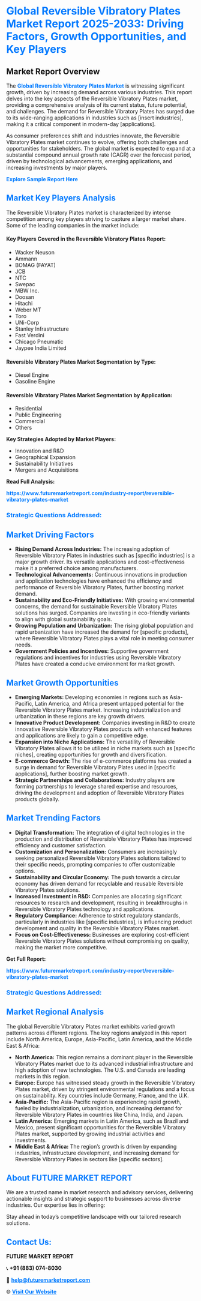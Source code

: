 <h1 style="color: #007BFF;">Global Reversible Vibratory Plates Market Report 2025-2033: Driving Factors, Growth Opportunities, and Key Players</h1>

<section id="overview">
<h2>Market Report Overview</h2>
<p>The <a href="https://www.futuremarketreport.com/industry-report/reversible-vibratory-plates-market" style="color: #007BFF; text-decoration: none;"><strong>Global Reversible Vibratory Plates Market</strong></a> is witnessing significant growth, driven by increasing demand across various industries. This report delves into the key aspects of the Reversible Vibratory Plates market, providing a comprehensive analysis of its current status, future potential, and challenges. The demand for Reversible Vibratory Plates has surged due to its wide-ranging applications in industries such as [insert industries], making it a critical component in modern-day [applications].</p>
<p>As consumer preferences shift and industries innovate, the Reversible Vibratory Plates market continues to evolve, offering both challenges and opportunities for stakeholders. The global market is expected to expand at a substantial compound annual growth rate (CAGR) over the forecast period, driven by technological advancements, emerging applications, and increasing investments by major players.</p>
</section>

<section id="overview">
<p><a href="https://www.futuremarketreport.com/request-sample/reportId=41771" style="color: #007BFF; text-decoration: none;"><strong>Explore Sample Report Here</strong></a></p>
</section>

<section id="key-players">
<h2 style="color: #007BFF;">Market Key Players Analysis</h2>
<p>The Reversible Vibratory Plates market is characterized by intense competition among key players striving to capture a larger market share. Some of the leading companies in the market include:</p>
<h4>Key Players Covered in the Reversible Vibratory Plates Report:</h4>
<ul><li>Wacker Neuson</li><li>Ammann</li><li>BOMAG (FAYAT)</li><li>JCB</li><li>NTC</li><li>Swepac</li><li>MBW Inc.</li><li>Doosan</li><li>Hitachi</li><li>Weber MT</li><li>Toro</li><li>UNi-Corp</li><li>Stanley Infrastructure</li><li>Fast Verdini</li><li>Chicago Pneumatic</li><li>Jaypee India Limited</li></ul>
<h4>Reversible Vibratory Plates Market Segmentation by Type:</h4>
<ul><li>Diesel Engine</li><li>Gasoline Engine</li></ul>

<h4>Reversible Vibratory Plates Market Segmentation by Application:</h4>
<ul><li>Residential</li><li>Public Engineering</li><li>Commercial</li><li>Others</li></ul>
<p><strong>Key Strategies Adopted by Market Players:</strong></p>
<ul>
<li>Innovation and R&D</li>
<li>Geographical Expansion</li>
<li>Sustainability Initiatives</li>
<li>Mergers and Acquisitions</li>
</ul>
</section>

<section>
<p><strong>Read Full Analysis: </strong></p><a href="https://www.futuremarketreport.com/industry-report/reversible-vibratory-plates-market" style="color: #007BFF; text-decoration: none;"><strong>https://www.futuremarketreport.com/industry-report/reversible-vibratory-plates-market</strong></a>
<h3 style="color: #007BFF;">Strategic Questions Addressed:</h3>
</section>

<section id="driving-factors">
<h2 style="color: #007BFF;">Market Driving Factors</h2>
<ul>
<li><strong>Rising Demand Across Industries:</strong> The increasing adoption of Reversible Vibratory Plates in industries such as [specific industries] is a major growth driver. Its versatile applications and cost-effectiveness make it a preferred choice among manufacturers.</li>
<li><strong>Technological Advancements:</strong> Continuous innovations in production and application technologies have enhanced the efficiency and performance of Reversible Vibratory Plates, further boosting market demand.</li>
<li><strong>Sustainability and Eco-Friendly Initiatives:</strong> With growing environmental concerns, the demand for sustainable Reversible Vibratory Plates solutions has surged. Companies are investing in eco-friendly variants to align with global sustainability goals.</li>
<li><strong>Growing Population and Urbanization:</strong> The rising global population and rapid urbanization have increased the demand for [specific products], where Reversible Vibratory Plates plays a vital role in meeting consumer needs.</li>
<li><strong>Government Policies and Incentives:</strong> Supportive government regulations and incentives for industries using Reversible Vibratory Plates have created a conducive environment for market growth.</li>
</ul>
</section>

<section id="growth-opportunities">
<h2 style="color: #007BFF;">Market Growth Opportunities</h2>
<ul>
<li><strong>Emerging Markets:</strong> Developing economies in regions such as Asia-Pacific, Latin America, and Africa present untapped potential for the Reversible Vibratory Plates market. Increasing industrialization and urbanization in these regions are key growth drivers.</li>
<li><strong>Innovative Product Development:</strong> Companies investing in R&D to create innovative Reversible Vibratory Plates products with enhanced features and applications are likely to gain a competitive edge.</li>
<li><strong>Expansion into Niche Applications:</strong> The versatility of Reversible Vibratory Plates allows it to be utilized in niche markets such as [specific niches], creating opportunities for growth and diversification.</li>
<li><strong>E-commerce Growth:</strong> The rise of e-commerce platforms has created a surge in demand for Reversible Vibratory Plates used in [specific applications], further boosting market growth.</li>
<li><strong>Strategic Partnerships and Collaborations:</strong> Industry players are forming partnerships to leverage shared expertise and resources, driving the development and adoption of Reversible Vibratory Plates products globally.</li>
</ul>
</section>

<section id="trending-factors">
<h2 style="color: #007BFF;">Market Trending Factors</h2>
<ul>
<li><strong>Digital Transformation:</strong> The integration of digital technologies in the production and distribution of Reversible Vibratory Plates has improved efficiency and customer satisfaction.</li>
<li><strong>Customization and Personalization:</strong> Consumers are increasingly seeking personalized Reversible Vibratory Plates solutions tailored to their specific needs, prompting companies to offer customizable options.</li>
<li><strong>Sustainability and Circular Economy:</strong> The push towards a circular economy has driven demand for recyclable and reusable Reversible Vibratory Plates solutions.</li>
<li><strong>Increased Investment in R&D:</strong> Companies are allocating significant resources to research and development, resulting in breakthroughs in Reversible Vibratory Plates technology and applications.</li>
<li><strong>Regulatory Compliance:</strong> Adherence to strict regulatory standards, particularly in industries like [specific industries], is influencing product development and quality in the Reversible Vibratory Plates market.</li>
<li><strong>Focus on Cost-Effectiveness:</strong> Businesses are exploring cost-efficient Reversible Vibratory Plates solutions without compromising on quality, making the market more competitive.</li>
</ul>
</section>

<section>
<p><strong>Get Full Report: </strong></p><a href="https://www.futuremarketreport.com/industry-report/reversible-vibratory-plates-market" style="color: #007BFF; text-decoration: none;"><strong>https://www.futuremarketreport.com/industry-report/reversible-vibratory-plates-market</strong></a>
<h3 style="color: #007BFF;">Strategic Questions Addressed:</h3>
</section>


<section id="regional-analysis">
<h2 style="color: #007BFF;">Market Regional Analysis</h2>
<p>The global Reversible Vibratory Plates market exhibits varied growth patterns across different regions. The key regions analyzed in this report include North America, Europe, Asia-Pacific, Latin America, and the Middle East & Africa:</p>
<ul>
<li><strong>North America:</strong> This region remains a dominant player in the Reversible Vibratory Plates market due to its advanced industrial infrastructure and high adoption of new technologies. The U.S. and Canada are leading markets in this region.</li>
<li><strong>Europe:</strong> Europe has witnessed steady growth in the Reversible Vibratory Plates market, driven by stringent environmental regulations and a focus on sustainability. Key countries include Germany, France, and the U.K.</li>
<li><strong>Asia-Pacific:</strong> The Asia-Pacific region is experiencing rapid growth, fueled by industrialization, urbanization, and increasing demand for Reversible Vibratory Plates in countries like China, India, and Japan.</li>
<li><strong>Latin America:</strong> Emerging markets in Latin America, such as Brazil and Mexico, present significant opportunities for the Reversible Vibratory Plates market, supported by growing industrial activities and investments.</li>
<li><strong>Middle East & Africa:</strong> The region’s growth is driven by expanding industries, infrastructure development, and increasing demand for Reversible Vibratory Plates in sectors like [specific sectors].</li>
</ul>
</section>

<footer>
<h2 style="color: #007BFF;">About FUTURE MARKET REPORT</h2>
<p>We are a trusted name in market research and advisory services, delivering actionable insights and strategic support to businesses across diverse industries. Our expertise lies in offering:</p>

<p>Stay ahead in today’s competitive landscape with our tailored research solutions.</p>

<h2 style="color: #007BFF;">Contact Us:</h2>
<p><strong>FUTURE MARKET REPORT</strong></p>
<p>📞 <strong>+91 (883) 074-8030</strong></p>
<p>📧 <strong><a href="mailto:help@futuremarketreport.com" style="color: #007BFF;">help@futuremarketreport.com</a></strong></p>
<p>🌐 <strong><a href="https://www.futuremarketreport.com/" style="color: #007BFF;">Visit Our Website</a></strong></p>
</footer>